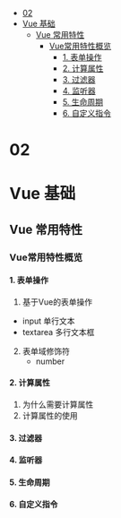 - [02](#02)
- [Vue 基础](#vue-基础)
  - [Vue 常用特性](#vue-常用特性)
    - [Vue常用特性概览](#vue常用特性概览)
      - [1. 表单操作](#1-表单操作)
      - [2. 计算属性](#2-计算属性)
      - [3. 过滤器](#3-过滤器)
      - [4. 监听器](#4-监听器)
      - [5. 生命周期](#5-生命周期)
      - [6. 自定义指令](#6-自定义指令)


# 02 

# Vue 基础

## Vue 常用特性

### Vue常用特性概览

#### 1. 表单操作

1. 基于Vue的表单操作

- input 单行文本
- textarea 多行文本框

2. 表单域修饰符
   - number

#### 2. 计算属性
1. 为什么需要计算属性
2. 计算属性的使用

#### 3. 过滤器

#### 4. 监听器

#### 5. 生命周期

#### 6. 自定义指令

